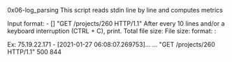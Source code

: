 0x06-log_parsing
This script reads stdin line by line and computes metrics

Input format:
<IP Address> - [<date>] "GET /projects/260 HTTP/1.1" <status code> <file size>
After every 10 lines and/or a keyboard interruption (CTRL + C), print.
Total file size: File size: <total size>
format: <status code>: <number>

Ex:
75.19.22.171 - [2021-01-27 06:08:07.269753]...
... "GET /projects/260 HTTP/1.1" 500 844
